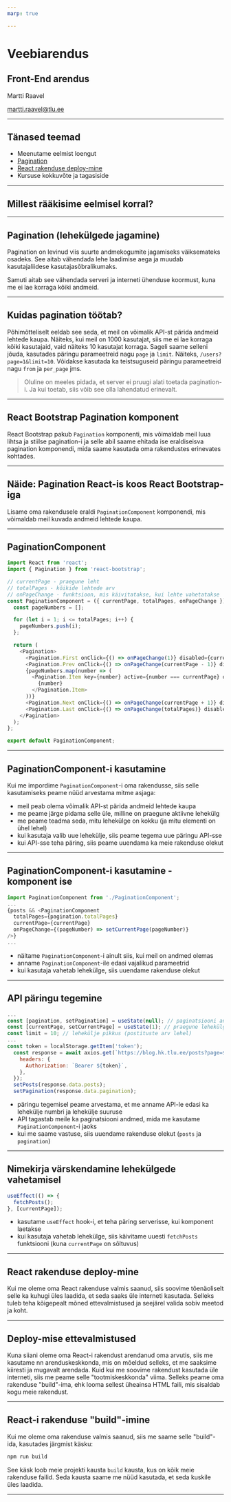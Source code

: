 ```yaml
---
marp: true

---
```

# Veebiarendus

## Front-End arendus

Martti Raavel

<martti.raavel@tlu.ee>

---

## Tänased teemad

- Meenutame eelmist loengut
- [Pagination](../../../Subjects/Front-End-Frameworks/Topics/React-Pagination/README.md)
- [React rakenduse deploy-mine](../../../Subjects/Front-End-Frameworks/Topics/Deploy/README.md)
- Kursuse kokkuvõte ja tagasiside

---

## Millest rääkisime eelmisel korral?

---

## Pagination (lehekülgede jagamine)

Pagination on levinud viis suurte andmekogumite jagamiseks väiksemateks osadeks. See aitab vähendada lehe laadimise aega ja muudab kasutajaliidese kasutajasõbralikumaks.

Samuti aitab see vähendada serveri ja interneti ühenduse koormust, kuna me ei lae korraga kõiki andmeid.

---

## Kuidas pagination töötab?

Põhimõtteliselt eeldab see seda, et meil on võimalik API-st pärida andmeid lehtede kaupa. Näiteks, kui meil on 1000 kasutajat, siis me ei lae korraga kõiki kasutajaid, vaid näiteks 10 kasutajat korraga. Sageli saame selleni jõuda, kasutades päringu parameetreid nagu `page` ja `limit`. Näiteks, `/users?page=1&limit=10`. Võidakse kasutada ka teistsuguseid päringu parameetreid nagu `from` ja `per_page` jms.

> Oluline on meeles pidada, et server ei pruugi alati toetada pagination-i. Ja kui toetab, siis võib see olla lahendatud erinevalt.

---

## React Bootstrap Pagination komponent

React Bootstrap pakub `Pagination` komponenti, mis võimaldab meil luua lihtsa ja stiilse pagination-i ja selle abil saame ehitada ise eraldiseisva pagination komponendi, mida saame kasutada oma rakendustes erinevates kohtades.

---

## Näide: Pagination React-is koos React Bootstrap-iga

Lisame oma rakendusele eraldi `PaginationComponent` komponendi, mis võimaldab meil kuvada andmeid lehtede kaupa.

---

## PaginationComponent

```javascript
import React from 'react';
import { Pagination } from 'react-bootstrap';

// currentPage - praegune leht
// totalPages - kõikide lehtede arv
// onPageChange - funktsioon, mis käivitatakse, kui lehte vahetatakse
const PaginationComponent = ({ currentPage, totalPages, onPageChange }) => {
  const pageNumbers = [];

  for (let i = 1; i <= totalPages; i++) {
    pageNumbers.push(i);
  };

  return (
    <Pagination>
      <Pagination.First onClick={() => onPageChange(1)} disabled={currentPage=== 1} />
      <Pagination.Prev onClick={() => onPageChange(currentPage - 1)} disabled={currentPage === 1} />
      {pageNumbers.map(number => (
        <Pagination.Item key={number} active={number === currentPage} onClick={() => onPageChange(number)}>
          {number}
        </Pagination.Item>
      ))}
      <Pagination.Next onClick={() => onPageChange(currentPage + 1)} disabled={currentPage === totalPages} />
      <Pagination.Last onClick={() => onPageChange(totalPages)} disabled={currentPage === totalPages} />
    </Pagination>
  );
};

export default PaginationComponent;
```

---

## PaginationComponent-i kasutamine

Kui me impordime `PaginationComponent`-i oma rakendusse, siis selle kasutamiseks peame nüüd arvestama mitme asjaga:

- meil peab olema võimalik API-st pärida andmeid lehtede kaupa
- me peame järge pidama selle üle, milline on praegune aktiivne lehekülg
- me peame teadma seda, mitu lehekülge on kokku (ja mitu elementi on ühel lehel)
- kui kasutaja valib uue lehekülje, siis peame tegema uue päringu API-sse
- kui API-sse teha päring, siis peame uuendama ka meie rakenduse olekut

---

## PaginationComponent-i kasutamine - komponent ise

```javascript
import PaginationComponent from './PaginationComponent';
...
{posts && <PaginationComponent
  totalPages={pagination.totalPages}
  currentPage={currentPage}
  onPageChange={(pageNumber) => setCurrentPage(pageNumber)}
/>}
...
```

- näitame `PaginationComponent`-i ainult siis, kui meil on andmed olemas
- anname `PaginationComponent`-ile edasi vajalikud parameetrid
- kui kasutaja vahetab lehekülge, siis uuendame rakenduse olekut

---

## API päringu tegemine

```js
...
const [pagination, setPagination] = useState(null); // paginatsiooni andmed
const [currentPage, setCurrentPage] = useState(1); // praegune lehekülg
const limit = 10; // lehekülje pikkus (postituste arv lehel)
...
const token = localStorage.getItem('token');
  const response = await axios.get(`https://blog.hk.tlu.ee/posts?page=${currentPage}&limit=${limit}`, {
    headers: {
      Authorization: `Bearer ${token}`,
    },
  });
  setPosts(response.data.posts);
  setPagination(response.data.pagination);

```

- päringu tegemisel peame arvestama, et me anname API-le edasi ka lehekülje numbri ja lehekülje suuruse
- API tagastab meile ka paginatsiooni andmed, mida me kasutame `PaginationComponent`-i jaoks
- kui me saame vastuse, siis uuendame rakenduse olekut (`posts` ja `pagination`)

---

## Nimekirja värskendamine lehekülgede vahetamisel

```js
useEffect(() => {
  fetchPosts();
}, [currentPage]);

```

- kasutame `useEffect` hook-i, et teha päring serverisse, kui komponent laetakse
- kui kasutaja vahetab lehekülge, siis käivitame uuesti `fetchPosts` funktsiooni (kuna `currentPage` on sõltuvus)

---

## React rakenduse deploy-mine

Kui me oleme oma React rakenduse valmis saanud, siis soovime tõenäoliselt selle ka kuhugi üles laadida, et seda saaks üle interneti kasutada. Selleks tuleb teha kõigepealt mõned ettevalmistused ja seejärel valida sobiv meetod ja koht.

---

## Deploy-mise ettevalmistused

Kuna siiani oleme oma React-i rakendust arendanud oma arvutis, siis me kasutame nn arenduskeskkonda, mis on mõeldud selleks, et me saaksime kiiresti ja mugavalt arendada. Kuid kui me soovime rakendust kasutada üle interneti, siis me peame selle "tootmiskeskkonda" viima. Selleks peame oma rakenduse "build"-ima, ehk looma sellest üheainsa HTML faili, mis sisaldab kogu meie rakendust.

---

## React-i rakenduse "build"-imine

Kui me oleme oma rakenduse valmis saanud, siis me saame selle "build"-ida, kasutades järgmist käsku:

```bash
npm run build
```

See käsk loob meie projekti kausta `build` kausta, kus on kõik meie rakenduse failid. Seda kausta saame me nüüd kasutada, et seda kuskile üles laadida.

---

